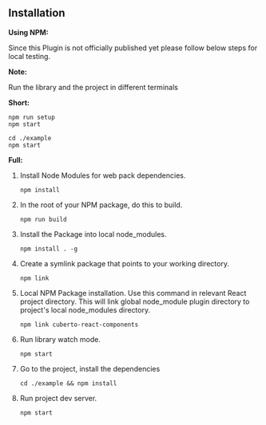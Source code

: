 ## Installation

**Using NPM:**

Since this Plugin is not officially published yet please follow below steps for local testing.


**Note:**

Run the library and the project in different terminals


**Short:**

```
npm run setup
npm start

cd ./example
npm start
```


**Full:**

1. Install Node Modules for web pack dependencies.
    ```
    npm install
    ```
    
2. In the root of your NPM package, do this to build.
    ```
    npm run build
    ```

3.  Install the Package into local node_modules.
    ```
    npm install . -g
    ```
4. Create a symlink package that points to your working directory.
    ```
    npm link
    ```
    
5. Local NPM Package installation. Use this command in relevant React project directory. This will link global node_module plugin directory to project's local node_modules directory.
    ```
    npm link cuberto-react-components
    ```
    
6. Run library watch mode.
    ```
    npm start
    ```
    
7. Go to the project, install the dependencies
    ```
    cd ./example && npm install
    ```
    
7. Run project dev server.
    ```
    npm start
    ```